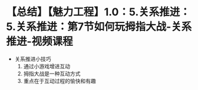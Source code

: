 # 【总结】【魅力工程】1.0：5.关系推进：5.关系推进：第7节如何玩拇指大战-关系推进-视频课程

-   关系推进小技巧
    1.  通过小游戏增进互动
    2.  拇指大战是一种互动方式
    3.  重点在于互动过程的愉快和有趣